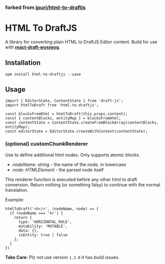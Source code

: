 
### **forked from [jpuri/html-to-draftjs](https://github.com/jpuri/html-to-draftjs)**

# HTML To DraftJS

A library for converting plain HTML to DraftJS Editor content.
Build for use with **[react-draft-wysiwyg](https://github.com/jpuri/react-draft-wysiwyg)**.

## Installation

```
npm install html-to-draftjs --save
```

## Usage

```
import { EditorState, ContentState } from 'draft-js';
import htmlToDraft from 'html-to-draftjs';

const blocksFromHtml = htmlToDraft(this.props.content);
const { contentBlocks, entityMap } = blocksFromHtml;
const contentState = ContentState.createFromBlockArray(contentBlocks, entityMap);
const editorState = EditorState.createWithContent(contentState);
```

### (optional) customChunkRenderer
Use to define additional html nodes. Only supports atomic blocks.

* _nodeName: string_ - the name of the node, in lowercase
* _node: HTMLElement_ - the parsed node itself

This renderer function is executed before any other html to draft conversion.
Return nothing (or something falsy) to continue with the normal translation.

Example:

```
htmlToDraft('<hr/>', (nodeName, node) => {
  if (nodeName === 'hr') {
    return {
      type: 'HORIZONTAL_RULE',
      mutability: 'MUTABLE',
      data: {},
      isEntity: true | false
    };
  }
})
```


**Take Care:** Plz not use version `1.2.0` it has build issues.
